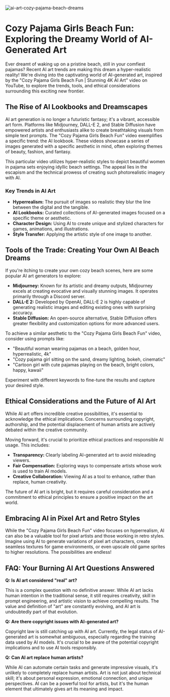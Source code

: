![ai-art-cozy-pajama-beach-dreams](https://images.pexels.com/photos/32442637/pexels-photo-32442637.png?auto=compress&cs=tinysrgb&fit=crop&h=627&w=1200)

# Cozy Pajama Girls Beach Fun: Exploring the Dreamy World of AI-Generated Art

Ever dreamt of waking up on a pristine beach, still in your comfiest pajamas? Recent AI art trends are making this dream a hyper-realistic reality! We're diving into the captivating world of AI-generated art, inspired by the "Cozy Pajama Girls Beach Fun | Stunning 4K AI Art" video on YouTube, to explore the trends, tools, and ethical considerations surrounding this exciting new frontier.

## The Rise of AI Lookbooks and Dreamscapes

AI art generation is no longer a futuristic fantasy; it's a vibrant, accessible art form. Platforms like Midjourney, DALL-E 2, and Stable Diffusion have empowered artists and enthusiasts alike to create breathtaking visuals from simple text prompts. The "Cozy Pajama Girls Beach Fun" video exemplifies a specific trend: the AI lookbook. These videos showcase a series of images generated with a specific aesthetic in mind, often exploring themes of beauty, fashion, and fantasy.

This particular video utilizes hyper-realistic styles to depict beautiful women in pajama sets enjoying idyllic beach settings. The appeal lies in the escapism and the technical prowess of creating such photorealistic imagery with AI.

### Key Trends in AI Art

*   **Hyperrealism:** The pursuit of images so realistic they blur the line between the digital and the tangible.
*   **AI Lookbooks:** Curated collections of AI-generated images focused on a specific theme or aesthetic.
*   **Character Design:** Using AI to create unique and stylized characters for games, animations, and illustrations.
*   **Style Transfer:** Applying the artistic style of one image to another.

## Tools of the Trade: Creating Your Own AI Beach Dreams

If you're itching to create your own cozy beach scenes, here are some popular AI art generators to explore:

*   **Midjourney:** Known for its artistic and dreamy outputs, Midjourney excels at creating evocative and visually stunning images. It operates primarily through a Discord server.
*   **DALL-E 2:** Developed by OpenAI, DALL-E 2 is highly capable of generating realistic images and editing existing ones with surprising accuracy.
*   **Stable Diffusion:** An open-source alternative, Stable Diffusion offers greater flexibility and customization options for more advanced users.

To achieve a similar aesthetic to the "Cozy Pajama Girls Beach Fun" video, consider using prompts like:

*   "Beautiful woman wearing pajamas on a beach, golden hour, hyperrealistic, 4k"
*   "Cozy pajama girl sitting on the sand, dreamy lighting, bokeh, cinematic"
*   "Cartoon girl with cute pajamas playing on the beach, bright colors, happy, kawaii"

Experiment with different keywords to fine-tune the results and capture your desired style.

## Ethical Considerations and the Future of AI Art

While AI art offers incredible creative possibilities, it's essential to acknowledge the ethical implications. Concerns surrounding copyright, authorship, and the potential displacement of human artists are actively debated within the creative community.

Moving forward, it's crucial to prioritize ethical practices and responsible AI usage. This includes:

*   **Transparency:** Clearly labeling AI-generated art to avoid misleading viewers.
*   **Fair Compensation:** Exploring ways to compensate artists whose work is used to train AI models.
*   **Creative Collaboration:** Viewing AI as a tool to enhance, rather than replace, human creativity.

The future of AI art is bright, but it requires careful consideration and a commitment to ethical principles to ensure a positive impact on the art world.

## Embracing AI in Pixel Art and Retro Styles

While the "Cozy Pajama Girls Beach Fun" video focuses on hyperrealism, AI can also be a valuable tool for pixel artists and those working in retro styles. Imagine using AI to generate variations of pixel art characters, create seamless textures for game environments, or even upscale old game sprites to higher resolutions. The possibilities are endless!

## FAQ: Your Burning AI Art Questions Answered

**Q: Is AI art considered "real" art?**

This is a complex question with no definitive answer. While AI art lacks human intention in the traditional sense, it still requires creativity, skill in prompt engineering, and artistic vision to achieve compelling results. The value and definition of "art" are constantly evolving, and AI art is undoubtedly part of that evolution.

**Q: Are there copyright issues with AI-generated art?**

Copyright law is still catching up with AI art. Currently, the legal status of AI-generated art is somewhat ambiguous, especially regarding the training data used by AI models. It's crucial to be aware of the potential copyright implications and to use AI tools responsibly.

**Q: Can AI art replace human artists?**

While AI can automate certain tasks and generate impressive visuals, it's unlikely to completely replace human artists. Art is not just about technical skill; it's about personal expression, emotional connection, and unique perspectives. AI can be a powerful tool for artists, but it's the human element that ultimately gives art its meaning and impact.
